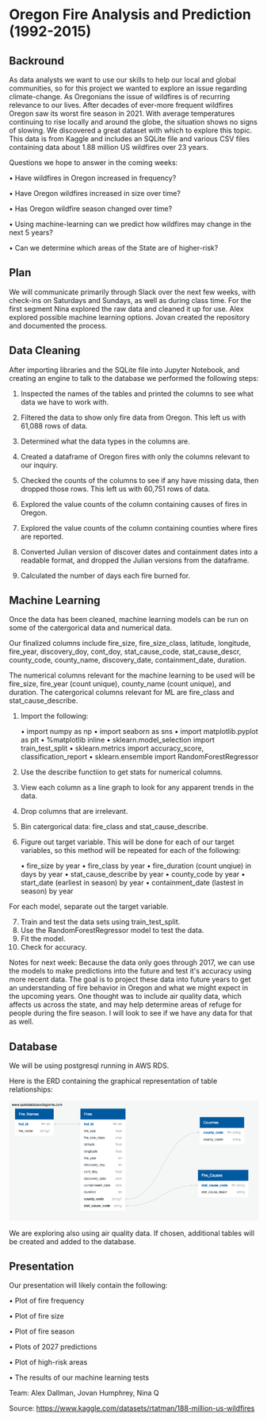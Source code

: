# Oregon Fire Analysis and Prediction (1992-2015)
## Backround
As data analysts we want to use our skills to help our local and global communities, so for this project we wanted to explore an issue regarding climate-change. As Oregonians the issue of wildfires is of recurring relevance to our lives. After decades of ever-more frequent wildfires Oregon saw its worst fire season in 2021. With average temperatures continuing to rise locally and around the globe, the situation shows no signs of slowing. We discovered a great dataset with which to explore this topic. This data is from Kaggle and includes an SQLite file and various CSV files containing data about 1.88 million US wildfires over 23 years.

Questions we hope to answer in the coming weeks:

• Have wildfires in Oregon increased in frequency?

• Have Oregon wildfires increased in size over time?

• Has Oregon wildfire season changed over time?

• Using machine-learning can we predict how wildfires may change in the next 5 years?

• Can we determine which areas of the State are of higher-risk?

## Plan
We will communicate primarily through Slack over the next few weeks, with check-ins on Saturdays and Sundays, as well as during class time. For the first segment Nina explored the raw data and cleaned it up for use. Alex explored possible machine learning options. Jovan created the repository and documented the process.

## Data Cleaning
After importing libraries and the SQLite file into Jupyter Notebook, and creating an engine to talk to the database we performed the following steps:

1. Inspected the names of the tables and printed the columns to see what data we have to work with.

2. Filtered the data to show only fire data from Oregon. This left us with 61,088 rows of data.

3. Determined what the data types in the columns are.

4. Created a dataframe of Oregon fires with only the columns relevant to our inquiry.

5. Checked the counts of the columns to see if any have missing data, then dropped those rows. This left us with 60,751 rows of data.

6. Explored the value counts of the column containing causes of fires in Oregon.

7. Explored the value counts of the column containing counties where fires are reported.

8. Converted Julian version of discover dates and containment dates into a readable format, and dropped the Julian versions from the dataframe.

9. Calculated the number of days each fire burned for.

## Machine Learning

Once the data has been cleaned, machine learning models can be run on some of the catergorical data and numerical data. 

Our finalized columns include fire_size, fire_size_class, latitude, longitude, fire_year, discovery_doy, cont_doy, stat_cause_code, stat_cause_descr, county_code, county_name, discovery_date, containment_date, duration.

The numerical columns relevant for the machine learning to be used will be fire_size, fire_year (count unique), county_name (count unique), and duration. The catergorical columns relevant for ML are fire_class and stat_cause_describe.

1. Import the following: 

    • import numpy as np
    • import seaborn as sns
    • import matplotlib.pyplot as plt
    • %matplotlib inline 
    • sklearn.model_selection import train_test_split
    • sklearn.metrics import accuracy_score, classification_report
    • sklearn.ensemble import RandomForestRegressor

2. Use the describe functiion to get stats for numerical columns.

3. View each column as a line graph to look for any apparent trends in the data.

4. Drop columns that are irrelevant.

5. Bin catergorical data: fire_class and stat_cause_describe.

6. Figure out target variable. This will be done for each of our target variables, so this method will be repeated for each of the following: 

    • fire_size by year
    • fire_class by year
    • fire_duration (count unqiue) in days by year 
    • stat_cause_describe by year
    • county_code by year
    • start_date (earliest in season) by year
    • containment_date (lastest in season) by year

For each model, separate out the target variable.

7. Train and test the data sets using train_test_split. 
8. Use the RandomForestRegressor model to test the data.
9. Fit the model.
10. Check for accuracy.

Notes for next week: Because the data only goes through 2017, we can use the models to make predictions into the future and test it's accuracy using more recent data. The goal is to project these data into future years to get an understanding of fire behavior in Oregon and what we might expect in the upcoming years. One thought was to include air quality data, which affects us across the state, and may help determine areas of refuge for people during the fire season. I will look to see if we have any data for that as well. 

## Database
We will be using postgresql running in AWS RDS.

Here is the ERD containing the graphical representation of table relationships:

![ERD](/Resources/ERD.png)

We are exploring also using air quality data.  If chosen, additional tables will be created and added to the database.

## Presentation
Our presentation will likely contain the following:

• Plot of fire frequency

• Plot of fire size

• Plot of fire season

• Plots of 2027 predictions

• Plot of high-risk areas

• The results of our machine learning tests

Team: Alex Dallman, Jovan Humphrey, Nina Q

Source: https://www.kaggle.com/datasets/rtatman/188-million-us-wildfires
